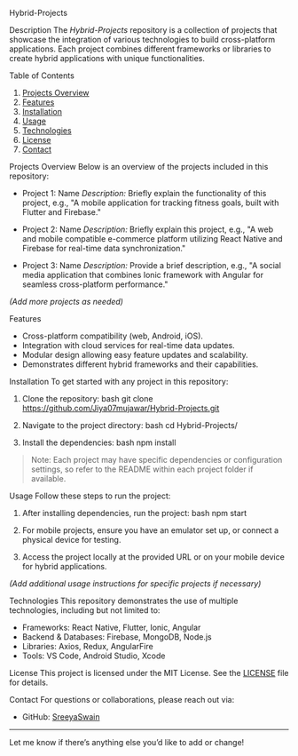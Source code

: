 Hybrid-Projects

Description
The *Hybrid-Projects* repository is a collection of projects that showcase the integration of various technologies to build cross-platform applications. Each project combines different frameworks or libraries to create hybrid applications with unique functionalities.

 Table of Contents
1. [Projects Overview](projects-overview)
2. [Features](features)
3. [Installation](installation)
4. [Usage](usage)
5. [Technologies](technologies)
6. [License](license)
7. [Contact](contact)

 Projects Overview
Below is an overview of the projects included in this repository:

- Project 1: Name
  *Description:* Briefly explain the functionality of this project, e.g., "A mobile application for tracking fitness goals, built with Flutter and Firebase."

- Project 2: Name
  *Description:* Briefly explain this project, e.g., "A web and mobile compatible e-commerce platform utilizing React Native and Firebase for real-time data synchronization."

- Project 3: Name
  *Description:* Provide a brief description, e.g., "A social media application that combines Ionic framework with Angular for seamless cross-platform performance."

*(Add more projects as needed)*

 Features
- Cross-platform compatibility (web, Android, iOS).
- Integration with cloud services for real-time data updates.
- Modular design allowing easy feature updates and scalability.
- Demonstrates different hybrid frameworks and their capabilities.

 Installation
To get started with any project in this repository:

1. Clone the repository:
 bash
    git clone https://github.com/Jiya07mujawar/Hybrid-Projects.git
 

2. Navigate to the project directory:
 bash
    cd Hybrid-Projects/<project-name>
 

3. Install the dependencies:
 bash
    npm install
 

> Note: Each project may have specific dependencies or configuration settings, so refer to the README within each project folder if available.

 Usage
Follow these steps to run the project:

1. After installing dependencies, run the project:
 bash
    npm start
 

2. For mobile projects, ensure you have an emulator set up, or connect a physical device for testing.

3. Access the project locally at the provided URL or on your mobile device for hybrid applications.

*(Add additional usage instructions for specific projects if necessary)*

 Technologies
This repository demonstrates the use of multiple technologies, including but not limited to:

- Frameworks: React Native, Flutter, Ionic, Angular
- Backend & Databases: Firebase, MongoDB, Node.js
- Libraries: Axios, Redux, AngularFire
- Tools: VS Code, Android Studio, Xcode

 License
This project is licensed under the MIT License. See the [LICENSE](LICENSE) file for details.

 Contact
For questions or collaborations, please reach out via:

- GitHub: [SreeyaSwain](https://github.com/SreeyaSwain)

---

Let me know if there’s anything else you’d like to add or change!
